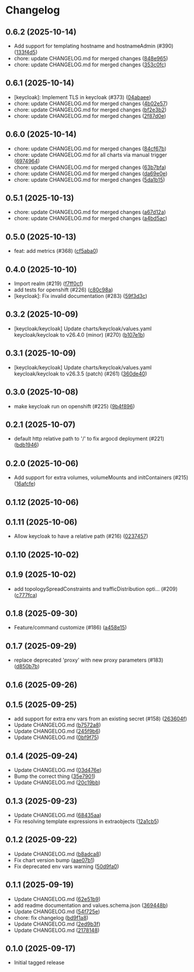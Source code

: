# Changelog


## 0.6.2 (2025-10-14)

* Add support for templating hostname and hostnameAdmin (#390) ([133f4d5](https://github.com/CloudPirates-io/helm-charts/commit/133f4d5))
* chore: update CHANGELOG.md for merged changes ([848e965](https://github.com/CloudPirates-io/helm-charts/commit/848e965))
* chore: update CHANGELOG.md for merged changes ([353c0fc](https://github.com/CloudPirates-io/helm-charts/commit/353c0fc))

## 0.6.1 (2025-10-14)

* [keycloak]: Implement TLS in keycloak (#373) ([04abaee](https://github.com/CloudPirates-io/helm-charts/commit/04abaee))
* chore: update CHANGELOG.md for merged changes ([4b02e57](https://github.com/CloudPirates-io/helm-charts/commit/4b02e57))
* chore: update CHANGELOG.md for merged changes ([bf2e3b2](https://github.com/CloudPirates-io/helm-charts/commit/bf2e3b2))
* chore: update CHANGELOG.md for merged changes ([2f87d0e](https://github.com/CloudPirates-io/helm-charts/commit/2f87d0e))

## 0.6.0 (2025-10-14)

* chore: update CHANGELOG.md for merged changes ([84cf67b](https://github.com/CloudPirates-io/helm-charts/commit/84cf67b))
* chore: update CHANGELOG.md for all charts via manual trigger ([6974964](https://github.com/CloudPirates-io/helm-charts/commit/6974964))
* chore: update CHANGELOG.md for merged changes ([63b7bfa](https://github.com/CloudPirates-io/helm-charts/commit/63b7bfa))
* chore: update CHANGELOG.md for merged changes ([da69e0e](https://github.com/CloudPirates-io/helm-charts/commit/da69e0e))
* chore: update CHANGELOG.md for merged changes ([5da1b15](https://github.com/CloudPirates-io/helm-charts/commit/5da1b15))

## 0.5.1 (2025-10-13)

* chore: update CHANGELOG.md for merged changes ([a67d12a](https://github.com/CloudPirates-io/helm-charts/commit/a67d12a))
* chore: update CHANGELOG.md for merged changes ([a4bd5ac](https://github.com/CloudPirates-io/helm-charts/commit/a4bd5ac))

## 0.5.0 (2025-10-13)

* feat: add metrics (#368) ([cf5aba0](https://github.com/CloudPirates-io/helm-charts/commit/cf5aba0))

## 0.4.0 (2025-10-10)

* Import realm (#219) ([f7ff0cf](https://github.com/CloudPirates-io/helm-charts/commit/f7ff0cf))
* add tests for openshift (#226) ([c80c98a](https://github.com/CloudPirates-io/helm-charts/commit/c80c98a))
* [keycloak]: Fix invalid documentation (#283) ([59f3d3c](https://github.com/CloudPirates-io/helm-charts/commit/59f3d3c))

## 0.3.2 (2025-10-09)

* [keycloak/keycloak] Update charts/keycloak/values.yaml keycloak/keycloak to v26.4.0 (minor) (#270) ([b107e1b](https://github.com/CloudPirates-io/helm-charts/commit/b107e1b))

## 0.3.1 (2025-10-09)

* [keycloak/keycloak] Update charts/keycloak/values.yaml keycloak/keycloak to v26.3.5 (patch) (#261) ([360de40](https://github.com/CloudPirates-io/helm-charts/commit/360de40))

## 0.3.0 (2025-10-08)

* make keycloak run on openshift (#225) ([9b4f896](https://github.com/CloudPirates-io/helm-charts/commit/9b4f896))

## 0.2.1 (2025-10-07)

* default http relative path to '/' to fix argocd deployment (#221) ([bdb1946](https://github.com/CloudPirates-io/helm-charts/commit/bdb1946))

## 0.2.0 (2025-10-06)

* Add support for extra volumes, volumeMounts and initContainers (#215) ([16afcfe](https://github.com/CloudPirates-io/helm-charts/commit/16afcfe))

## 0.1.12 (2025-10-06)


## 0.1.11 (2025-10-06)

* Allow keycloak to have a relative path (#216) ([0237457](https://github.com/CloudPirates-io/helm-charts/commit/0237457))

## 0.1.10 (2025-10-02)


## 0.1.9 (2025-10-02)

* add topologySpreadConstraints and trafficDistribution opti… (#209) ([c777fca](https://github.com/CloudPirates-io/helm-charts/commit/c777fca))

## 0.1.8 (2025-09-30)

* Feature/command customize (#186) ([a458e15](https://github.com/CloudPirates-io/helm-charts/commit/a458e15))

## 0.1.7 (2025-09-29)

* replace deprecated 'proxy' with new proxy parameters (#183) ([d850b7b](https://github.com/CloudPirates-io/helm-charts/commit/d850b7b))

## 0.1.6 (2025-09-26)


## 0.1.5 (2025-09-25)

* add support for extra env vars from an existing secret (#158) ([263604f](https://github.com/CloudPirates-io/helm-charts/commit/263604f))
* Update CHANGELOG.md ([b7572a8](https://github.com/CloudPirates-io/helm-charts/commit/b7572a8))
* Update CHANGELOG.md ([245f9b6](https://github.com/CloudPirates-io/helm-charts/commit/245f9b6))
* Update CHANGELOG.md ([0bf9f75](https://github.com/CloudPirates-io/helm-charts/commit/0bf9f75))

## 0.1.4 (2025-09-24)

* Update CHANGELOG.md ([03d476e](https://github.com/CloudPirates-io/helm-charts/commit/03d476e))
* Bump the correct thing ([35e7901](https://github.com/CloudPirates-io/helm-charts/commit/35e7901))
* Update CHANGELOG.md ([20c19bb](https://github.com/CloudPirates-io/helm-charts/commit/20c19bb))

## 0.1.3 (2025-09-23)

* Update CHANGELOG.md ([68435aa](https://github.com/CloudPirates-io/helm-charts/commit/68435aa))
* Fix resolving template expressions in extraobjects ([12a1cb5](https://github.com/CloudPirates-io/helm-charts/commit/12a1cb5))

## 0.1.2 (2025-09-22)

* Update CHANGELOG.md ([b8adca8](https://github.com/CloudPirates-io/helm-charts/commit/b8adca8))
* Fix chart version bump ([aae07b1](https://github.com/CloudPirates-io/helm-charts/commit/aae07b1))
* Fix deprecated env vars warning ([50d9fa0](https://github.com/CloudPirates-io/helm-charts/commit/50d9fa0))

## 0.1.1 (2025-09-19)

* Update CHANGELOG.md ([62e51b9](https://github.com/CloudPirates-io/helm-charts/commit/62e51b9))
* add readme documentation and values.schema.json ([369448b](https://github.com/CloudPirates-io/helm-charts/commit/369448b))
* Update CHANGELOG.md ([54f725e](https://github.com/CloudPirates-io/helm-charts/commit/54f725e))
* chore: fix changelog ([bd9f1a8](https://github.com/CloudPirates-io/helm-charts/commit/bd9f1a8))
* Update CHANGELOG.md ([2ed9b3f](https://github.com/CloudPirates-io/helm-charts/commit/2ed9b3f))
* Update CHANGELOG.md ([2178148](https://github.com/CloudPirates-io/helm-charts/commit/2178148))

## 0.1.0 (2025-09-17)

* Initial tagged release
